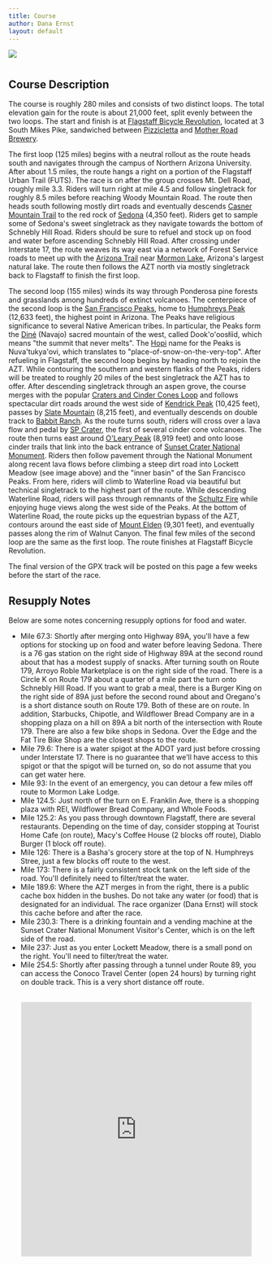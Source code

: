 ```yaml
---
title: Course
author: Dana Ernst
layout: default
---
```


<img src="{{ site.baseurl }}/images/LockettMeadow.jpg" class="img-responsive img-rounded" img style="margin-bottom: 10px" />

## Course Description

The course is roughly 280 miles and consists of two distinct loops. The total elevation gain for the route is about 21,000 feet, split evenly between the two loops. The start and finish is at [Flagstaff Bicycle Revolution](http://flagbikerev.com), located at 3 South Mikes Pike, sandwiched between [Pizzicletta](http://www.pizzicletta.com) and [Mother Road Brewery](https://www.motherroadbeer.com).

The first loop (125 miles) begins with a neutral rollout as the route heads south and navigates through the campus of Northern Arizona University. After about 1.5 miles, the route hangs a right on a portion of the Flagstaff Urban Trail (FUTS). The race is on after the group crosses Mt. Dell Road, roughly mile 3.3. Riders will turn right at mile 4.5 and follow singletrack for roughly 8.5 miles before reaching Woody Mountain Road. The route then heads south following mostly dirt roads and eventually descends [Casner Mountain Trail](https://www.fs.usda.gov/recarea/coconino/recarea/?recid=55262) to the red rock of [Sedona](https://en.wikipedia.org/wiki/Sedona,_Arizona) (4,350 feet). Riders get to sample some of Sedona's sweet singletrack as they navigate towards the bottom of Schnebly Hill Road. Riders should be sure to refuel and stock up on food and water before ascending Schnebly Hill Road. After crossing under Interstate 17, the route weaves its way east via a network of Forest Service roads to meet up with the [Arizona Trail](https://aztrail.org) near [Mormon Lake](https://en.wikipedia.org/wiki/Mormon_Lake), Arizona's largest natural lake. The route then follows the AZT north via mostly singletrack back to Flagstaff to finish the first loop.

The second loop (155 miles) winds its way through Ponderosa pine forests and grasslands among hundreds of extinct volcanoes. The centerpiece of the second loop is the [San Francisco Peaks](https://en.wikipedia.org/wiki/San_Francisco_Peaks), home to [Humphreys Peak](https://en.wikipedia.org/wiki/Humphreys_Peak) (12,633 feet), the highest point in Arizona.  The Peaks have religious significance to several Native American tribes. In particular, the Peaks form the [Diné](https://en.wikipedia.org/wiki/Navajo) (Navajo) sacred mountain of the west, called Dook'o'oosłííd, which means "the summit that never melts". The [Hopi](https://en.wikipedia.org/wiki/Hopi) name for the Peaks is Nuva'tukya'ovi, which translates to "place-of-snow-on-the-very-top". After refueling in Flagstaff, the second loop begins by heading north to rejoin the AZT.  While contouring the southern and western flanks of the Peaks, riders will be treated to roughly 20 miles of the best singletrack the AZT has to offer. After descending singletrack through an aspen grove, the course merges with the popular [Craters and Cinder Cones Loop](https://www.bikepackingroots.org/craters-and-cinder-cones.html) and follows spectacular dirt roads around the west side of [Kendrick Peak](https://en.wikipedia.org/wiki/Kendrick_Peak) (10,425 feet), passes by [Slate Mountain](https://www.fs.usda.gov/recarea/coconino/recarea/?recid=55180) (8,215 feet), and eventually descends on double track to [Babbit Ranch](http://www.babbittranches.com). As the route turns south, riders will cross over a lava flow and pedal by [SP Crater](https://en.wikipedia.org/wiki/S_P_Crater), the first of several cinder cone volcanoes. The route then turns east around [O'Leary Peak](https://en.wikipedia.org/wiki/O%27Leary_Peak) (8,919 feet) and onto loose cinder trails that link into the back entrance of [Sunset Crater National Monument](https://en.wikipedia.org/wiki/Sunset_Crater). Riders then follow pavement through the National Monument along recent lava flows before climbing a steep dirt road into Lockett Meadow (see image above) and the "inner basin" of the San Francisco Peaks. From here, riders will climb to Waterline Road via beautiful but technical singletrack to the highest part of the route. While descending Waterline Road, riders will pass through remnants of the [Schultz Fire](https://en.wikipedia.org/wiki/Schultz_Fire) while enjoying huge views along the west side of the Peaks. At the bottom of Waterline Road, the route picks up the equestrian bypass of the AZT, contours around the east side of [Mount Elden](https://en.wikipedia.org/wiki/Mount_Elden) (9,301 feet), and eventually passes along the rim of Walnut Canyon. The final few miles of the second loop are the same as the first loop. The route finishes at Flagstaff Bicycle Revolution.

The final version of the GPX track will be posted on this page a few weeks before the start of the race.

## Resupply Notes

Below are some notes concerning resupply options for food and water.

- Mile 67.3: Shortly after merging onto Highway 89A, you'll have a few options for stocking up on food and water before leaving Sedona. There is a 76 gas station on the right side of Highway 89A at the second round about that has a modest supply of snacks. After turning south on Route 179, Arroyo Roble Marketplace is on the right side of the road. There is a Circle K on Route 179 about a quarter of a mile part the turn onto Schnebly Hill Road. If you want to grab a meal, there is a Burger King on the right side of 89A just before the second round about and Oregano's is a short distance south on Route 179. Both of these are on route. In addition, Starbucks, Chipotle, and Wildflower Bread Company are in a shopping plaza on a hill on 89A a bit north of the intersection with Route 179. There are also a few bike shops in Sedona.  Over the Edge and the Fat Tire Bike Shop are the closest shops to the route.
- Mile 79.6: There is a water spigot at the ADOT yard just before crossing under Interstate 17. There is no guarantee that we'll have access to this spigot or that the spigot will be turned on, so do not assume that you can get water here.
- Mile 93: In the event of an emergency, you can detour a few miles off route to Mormon Lake Lodge.
- Mile 124.5: Just north of the turn on E. Franklin Ave, there is a shopping plaza with REI, Wildflower Bread Company, and Whole Foods.
- Mile 125.2: As you pass through downtown Flagstaff, there are several restaurants. Depending on the time of day, consider stopping at Tourist Home Cafe (on route), Macy's Coffee House (2 blocks off route), Diablo Burger (1 block off route).
- Mile 126: There is a Basha's grocery store at the top of N. Humphreys Stree, just a few blocks off route to the west.
- Mile 173: There is a fairly consistent stock tank on the left side of the road. You'll definitely need to filter/treat the water.
- Mile 189.6: Where the AZT merges in from the right, there is a public cache box hidden in the bushes. Do not take any water (or food) that is designated for an individual. The race organizer (Dana Ernst) will stock this cache before and after the race.
- Mile 230.3: There is a drinking fountain and a vending machine at the Sunset Crater National Monument Visitor's Center, which is on the left side of the road.
- Mile 237: Just as you enter Lockett Meadow, there is a small pond on the right. You'll need to filter/treat the water.
- Mile 254.5: Shortly after passing through a tunnel under Route 89, you can access the Conoco Travel Center (open 24 hours) by turning right on double track. This is a very short distance off route.

<br>

<center>
<iframe src="https://ridewithgps.com/embeds?type=route&id=29105484&sampleGraph=true" style="width: 1px; min-width: 90%; height: 500px; border: none;" scrolling="no"></iframe>
</center>

<br>
